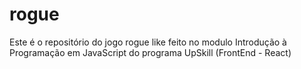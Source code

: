 # rogue
Este é o repositório do jogo rogue like feito no modulo Introdução à Programação em JavaScript do programa UpSkill (FrontEnd - React) 
